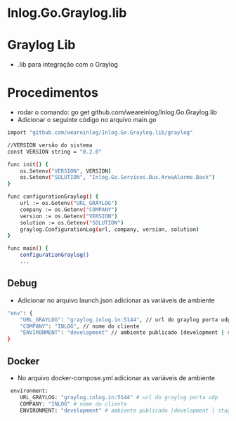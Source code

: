 # Inlog.Go.Graylog.lib

# Graylog Lib
- .lib para integração com o Graylog

# Procedimentos
- rodar o comando: go get github.com/weareinlog/Inlog.Go.Graylog.lib
- Adicionar o seguinte código no arquivo main.go

```bash
import "github.com/weareinlog/Inlog.Go.Graylog.lib/graylog"

//VERSION versão do sistema
const VERSION string = "0.2.0"

func init() {
	os.Setenv("VERSION", VERSION)
	os.Setenv("SOLUTION", "Inlog.Go.Services.Bus.AreaAlarme.Back")
}

func configurationGraylog() {
	url := os.Getenv("URL_GRAYLOG")
	company := os.Getenv("COMPANY")
	version := os.Getenv("VERSION")
	solution := os.Getenv("SOLUTION")
	graylog.ConfigurationLog(url, company, version, solution)
}

func main() {
    configurationGraylog()
    ...
```
## Debug
- Adicionar no arquivo launch.json adicionar as variáveis de ambiente

```bash
"env": {
    "URL_GRAYLOG": "graylog.inlog.in:5144", // url do graylog porta udp
    "COMPANY": "INLOG", // nome do cliente
    "ENVIRONMENT": "development" // ambiente publicado [development | staging | production]
}
```
## Docker
- No arquivo docker-compose.yml adicionar as variáveis de ambiente

```bash
 environment:
    URL_GRAYLOG: "graylog.inlog.in:5144" # url do graylog porta udp
    COMPANY: "INLOG" # nome do cliente
    ENVIRONMENT: "development" # ambiente publicado [development | staging | production]
```